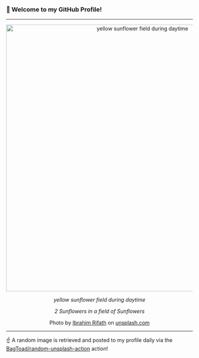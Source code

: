 ### 👋 Welcome to my GitHub Profile!

----

<div align="center">
  <img width="720" src="https://images.unsplash.com/photo-1532891111173-366d1cf038a7?crop=entropy&cs=tinysrgb&fit=max&fm=jpg&ixid=M3w1NTI0OTR8MHwxfHJhbmRvbXx8fHx8fHx8fDE3MzE5MTA0MTN8&ixlib=rb-4.0.3&q=80&w=1080" alt="yellow sunflower field during daytime">
  
  <em>yellow sunflower field during daytime</em>
  
  <em>2 Sunflowers in a field of Sunflowers</em>
  
  Photo by [Ibrahim Rifath](null) on [unsplash.com](https://unsplash.com/)
</div>

----

☝️ A random image is retrieved and posted to my profile daily via the [BagToad/random-unsplash-action](https://github.com/BagToad/random-unsplash-action) action!
